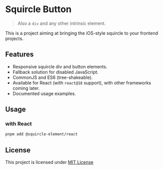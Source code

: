 # Squircle Button

> Also a `div` and any other intrinsic element.

This is a project aiming at bringing the iOS-style squircle to your frontend projects.

## Features

- Responsive squircle div and button elements.
- Fallback solution for disabled JavaScript.
- CommonJS and ES6 (tree-shakeable).
- Available for React (with `react@18` support), with other frameworks coming later.
- Documented usage examples.

## Usage

### with React

```sh
pnpm add @squircle-element/react
```

## License

This project is licensed under [MIT License](./LICENSE)
